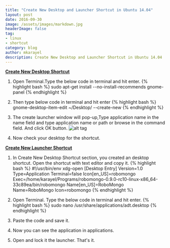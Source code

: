 ```yaml
---
title: "Create New Desktop and Launcher Shortcut in Ubuntu 14.04"
layout: post
date: 2016-09-30
image: /assets/images/markdown.jpg
headerImage: false
tag:
- linux
- shortcut
category: blog
author: mkarayel
description: Create New Desktop and Launcher Shortcut in Ubuntu 14.04
---
```



<b><u>Create New Desktop Shortcut</u></b>

1) Open Terminal.Type the below code in terminal and hit enter.
{% highlight bash %}
sudo apt-get install --no-install-recommends gnome-panel
{% endhighlight %}

2) Then type below code in terminal and hit enter
{% highlight bash %}
gnome-desktop-item-edit ~/Desktop/ --create-new
{% endhighlight %}

3) The create launcher window will pop-up,Type application name in the name field and type application name or path or browse in the command field. And click OK button.
![alt tag](http://i.stack.imgur.com/VqTEQ.png)

4) Now check your desktop for the shortcut.

<b><u>Create New Launcher Shortcut</u></b>

1) In Create New Desktop Shortcut section, you created an desktop shortcut. Open the shortcut with text editor and copy it. 
{% highlight bash %}
#!/usr/bin/env xdg-open
[Desktop Entry]
Version=1.0
Type=Application
Terminal=false
Icon[en_US]=robomongo
Exec=/home/karayel/Programs/robomongo-0.9.0-rc10-linux-x86_64-33c89ea/bin/robomongo
Name[en_US]=RoboMongo
Name=RoboMongo
Icon=robomongo
{% endhighlight %}

2) Open Terminal. Type the below code in terminal and hit enter.
{% highlight bash %}
sudo nano /usr/share/applications/adt.desktop
{% endhighlight %}

3) Paste the code and save it.

4) Now you can see the application in applications.

5) Open and lock it the launcher. That's it.
